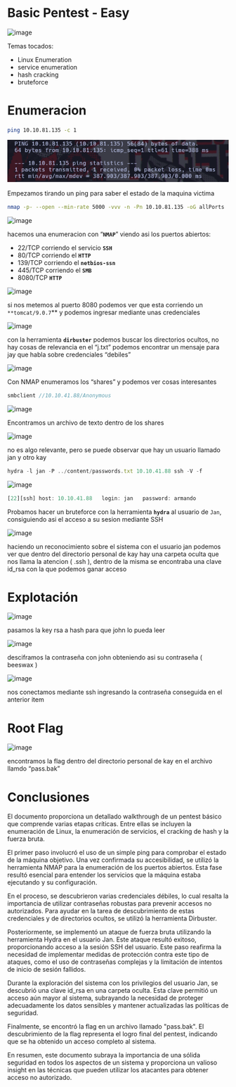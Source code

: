 # Basic Pentest - Easy

![image](https://www.notion.so/image/https%3A%2F%2Ftryhackme-images.s3.amazonaws.com%2Froom-icons%2F99c72676aab814b94e3bc350ba627b71.png?table=block&id=0dac3018-dc78-48b2-ac55-e87e69c0c86c&spaceId=03627ed2-4a57-4eb0-b83f-af1a1ea0ca02&width=250&userId=110be7c3-7784-4c61-b6ed-ae8c3145ed91&cache=v2)

Temas tocados:

- Linux Enumeration
- service enumeration
- hash cracking
- bruteforce

# Enumeracion

```bash
ping 10.10.81.135 -c 1
```

![image](BasicPentestMedia/image.png)

Empezamos tirando un ping para saber el estado de la maquina victima

```bash
nmap -p- --open --min-rate 5000 -vvv -n -Pn 10.10.81.135 -oG allPorts
```

![image](BasicPentestMedia/image%201.png)

hacemos una enumeracion con “**`NMAP`**” viendo asi los puertos abiertos:

- 22/TCP corriendo el servicio **`SSH`**
- 80/TCP corriendo el **`HTTP`**
- 139/TCP corriendo el **`netbios-ssn`**
- 445/TCP corriendo el **`SMB`**
- 8080/TCP **`HTTP`**

![image](BasicPentestMedia/image%202.png)

si nos metemos al puerto 8080 podemos ver que esta corriendo un `**tomcat/9.0.7`** y podemos ingresar mediante unas credenciales

![image](BasicPentestMedia/image%203.png)

con la herramienta **`dirbuster`** podemos buscar los directorios ocultos, no hay cosas de relevancia en el “j.txt” podemos encontrar un mensaje para jay que habla sobre credenciales “debiles”

![image](BasicPentestMedia/image%204.png)

Con NMAP enumeramos los “shares” y podemos ver cosas interesantes 

```jsx
smbclient //10.10.41.88/Anonymous
```

![image](BasicPentestMedia/image%205.png)

Encontramos un archivo de texto dentro de los shares

![image](BasicPentestMedia/image%206.png)

no es algo relevante, pero se puede observar que hay un usuario llamado jan y otro kay

```jsx
hydra -l jan -P ../content/passwords.txt 10.10.41.88 ssh -V -f
```

![image](BasicPentestMedia/image%207.png)

```jsx
[22][ssh] host: 10.10.41.88   login: jan   password: armando
```

Probamos hacer un bruteforce con la herramienta **`hydra`** al usuario de `Jan`, consiguiendo asi el acceso a su sesion mediante SSH

![image](BasicPentestMedia/image%208.png)

haciendo un reconocimiento sobre el sistema con el usuario jan podemos ver que dentro del directorio personal de kay hay una carpeta oculta que nos llama la atencion ( .ssh ), dentro de la misma se encontraba una clave id_rsa con la que podemos ganar acceso

# Explotación

![image](BasicPentestMedia/image%209.png)

pasamos la key rsa a hash para que john lo pueda leer

![image](BasicPentestMedia/image%2010.png)

desciframos la contraseña con john obteniendo asi su contraseña ( beeswax )

![image](BasicPentestMedia/image%2011.png)

nos conectamos mediante ssh ingresando la contraseña conseguida en el anterior item

# Root Flag

![image](BasicPentestMedia/image%2012.png)

encontramos la flag dentro del directorio personal de kay en el archivo llamdo “pass.bak”

# Conclusiones

El documento proporciona un detallado walkthrough de un pentest básico que comprende varias etapas críticas. Entre ellas se incluyen la enumeración de Linux, la enumeración de servicios, el cracking de hash y la fuerza bruta.

El primer paso involucró el uso de un simple ping para comprobar el estado de la máquina objetivo. Una vez confirmada su accesibilidad, se utilizó la herramienta NMAP para la enumeración de los puertos abiertos. Esta fase resultó esencial para entender los servicios que la máquina estaba ejecutando y su configuración.

En el proceso, se descubrieron varias credenciales débiles, lo cual resalta la importancia de utilizar contraseñas robustas para prevenir accesos no autorizados. Para ayudar en la tarea de descubrimiento de estas credenciales y de directorios ocultos, se utilizó la herramienta Dirbuster.

Posteriormente, se implementó un ataque de fuerza bruta utilizando la herramienta Hydra en el usuario Jan. Este ataque resultó exitoso, proporcionando acceso a la sesión SSH del usuario. Este paso reafirma la necesidad de implementar medidas de protección contra este tipo de ataques, como el uso de contraseñas complejas y la limitación de intentos de inicio de sesión fallidos.

Durante la exploración del sistema con los privilegios del usuario Jan, se descubrió una clave id_rsa en una carpeta oculta. Esta clave permitió un acceso aún mayor al sistema, subrayando la necesidad de proteger adecuadamente los datos sensibles y mantener actualizadas las políticas de seguridad.

Finalmente, se encontró la flag en un archivo llamado "pass.bak". El descubrimiento de la flag representa el logro final del pentest, indicando que se ha obtenido un acceso completo al sistema.

En resumen, este documento subraya la importancia de una sólida seguridad en todos los aspectos de un sistema y proporciona un valioso insight en las técnicas que pueden utilizar los atacantes para obtener acceso no autorizado.